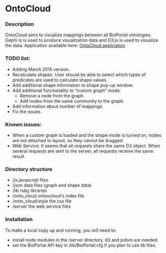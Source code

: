# OntoCloud  
### Description
OntoCloud aims to visualize mappings between all BioPortal ontologies. Gephi is is used to produce visualization data and D3.js is used to visualize the data.
Application available here: [OntoCloud application](http://bionlp.dbcls.jp:80/ontocloud)

### TODO list:
* Adding March 2015 version.
* Recalculate shapes. User should be able to select which types of predicates are used to calculate shape values.
* Add additional shape information to shape pop-up window.
* Add additional functionality to “custom graph” mode:
   - Remove a node from the graph.
   - Add nodes from the same community to the graph.
* Add information about number of mappings.
* Fix the issues.

### Known issues:
* When a custom graph is loaded and the shape mode is turned on, nodes are not attached to layout, so they cannot be dragged. 
* Web Service: It seems that all requests share the same D3 object. When several requests are sent to the server, all requests receive the same result. 

### Directory structure
* /js javascript files
* /json data files (graph and shape data)
* /lib ruby libraries
* /onto_cloud ontoucloud's index file
* /onto_cloud/style the css file
* /server the web service files

### Installation
To make a local copy up and running, you will need to:
* install node modules in the /server directory. d3 and jsdom are needed.
* set the BioPortal API key in /lib/BioPortal.cfg if you plan to use lib files. 
